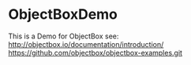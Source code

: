 # ObjectBoxDemo
This is a Demo for ObjectBox
see: http://objectbox.io/documentation/introduction/ 
    https://github.com/objectbox/objectbox-examples.git
